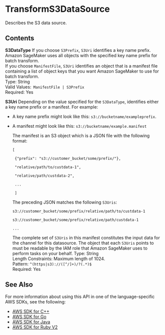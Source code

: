 # TransformS3DataSource<a name="API_TransformS3DataSource"></a>

Describes the S3 data source\.

## Contents<a name="API_TransformS3DataSource_Contents"></a>

 **S3DataType**   <a name="SageMaker-Type-TransformS3DataSource-S3DataType"></a>
If you choose `S3Prefix`, `S3Uri` identifies a key name prefix\. Amazon SageMaker uses all objects with the specified key name prefix for batch transform\.   
If you choose `ManifestFile`, `S3Uri` identifies an object that is a manifest file containing a list of object keys that you want Amazon SageMaker to use for batch transform\.   
Type: String  
Valid Values:` ManifestFile | S3Prefix`   
Required: Yes

 **S3Uri**   <a name="SageMaker-Type-TransformS3DataSource-S3Uri"></a>
Depending on the value specified for the `S3DataType`, identifies either a key name prefix or a manifest\. For example:  
+  A key name prefix might look like this: `s3://bucketname/exampleprefix`\. 
+  A manifest might look like this: `s3://bucketname/example.manifest` 

   The manifest is an S3 object which is a JSON file with the following format: 

   `[` 

   ` {"prefix": "s3://customer_bucket/some/prefix/"},` 

   ` "relative/path/to/custdata-1",` 

   ` "relative/path/custdata-2",` 

   ` ...` 

   ` ]` 

   The preceding JSON matches the following `S3Uris`: 

   `s3://customer_bucket/some/prefix/relative/path/to/custdata-1` 

   `s3://customer_bucket/some/prefix/relative/path/custdata-1` 

   `...` 

   The complete set of `S3Uris` in this manifest constitutes the input data for the channel for this datasource\. The object that each `S3Uris` points to must be readable by the IAM role that Amazon SageMaker uses to perform tasks on your behalf\.
Type: String  
Length Constraints: Maximum length of 1024\.  
Pattern: `^(https|s3)://([^/]+)/?(.*)$`   
Required: Yes

## See Also<a name="API_TransformS3DataSource_SeeAlso"></a>

For more information about using this API in one of the language\-specific AWS SDKs, see the following:
+  [AWS SDK for C\+\+](https://docs.aws.amazon.com/goto/SdkForCpp/sagemaker-2017-07-24/TransformS3DataSource) 
+  [AWS SDK for Go](https://docs.aws.amazon.com/goto/SdkForGoV1/sagemaker-2017-07-24/TransformS3DataSource) 
+  [AWS SDK for Java](https://docs.aws.amazon.com/goto/SdkForJava/sagemaker-2017-07-24/TransformS3DataSource) 
+  [AWS SDK for Ruby V2](https://docs.aws.amazon.com/goto/SdkForRubyV2/sagemaker-2017-07-24/TransformS3DataSource) 